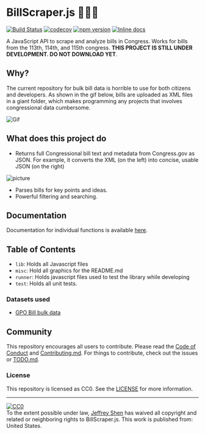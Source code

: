 # BillScraper.js 📝📝📝
[![Build Status](https://travis-ci.org/jeffreyshen19/BillScraper.js.svg?branch=master)](https://travis-ci.org/jeffreyshen19/BillScraper.js) [![codecov](https://codecov.io/gh/jeffreyshen19/BillScraper.js/branch/master/graph/badge.svg)](https://codecov.io/gh/jeffreyshen19/BillScraper.js) [![npm version](https://badge.fury.io/js/bill-scraper.svg)](https://badge.fury.io/js/bill-scraper) [![Inline docs](http://inch-ci.org/github/dwyl/hapi-auth-jwt2.svg?branch=master)](https://jeffreyshen19.github.io/BillScraper.js/out/)

A JavaScript API to scrape and analyze bills in Congress. Works for bills from the 113th, 114th, and 115th congress. **THIS PROJECT IS STILL UNDER DEVELOPMENT. DO NOT DOWNLOAD YET**.

## Why?
The current repository for bulk bill data is horrible to use for both citizens and developers. As shown in the gif below, bills are uploaded as XML files in a giant folder, which makes programming any projects that involves congressional data cumbersome.

![Gif](./misc/explanation_of_the_problem.gif)

## What does this project do
 * Returns full Congressional bill text and metadata from Congress.gov as JSON. For example, it converts the XML (on the left) into concise, usable JSON (on the right)

 ![picture](./misc/what-does-this-library-do.png)

 * Parses bills for key points and ideas.
 * Powerful filtering and searching.


## Documentation
Documentation for individual functions is available  [here](https://jeffreyshen19.github.io/BillScraper.js/out/).

## Table of Contents

* `lib`: Holds all Javascript files
* `misc`: Hold all graphics for the README.md
* `runner`: Holds javascript files used to test the library while developing
* `test`: Holds all unit tests.

### Datasets used

* [GPO Bill bulk data](https://www.gpo.gov/fdsys/bulkdata)

## Community

This repository encourages all users to contribute. Please read the [Code of Conduct](./CODE_OF_CONDUCT.md) and [Contributing.md](./CONTRIBUTING.md). For things to contribute, check out the issues or [TODO.md](./TODO.md).

### License
This repository is licensed as CC0. See the [LICENSE](./LICENSE) for more information.

---

<p xmlns:dct="http://purl.org/dc/terms/" xmlns:vcard="http://www.w3.org/2001/vcard-rdf/3.0#">
  <a rel="license"
     href="http://creativecommons.org/publicdomain/zero/1.0/">
    <img src="http://i.creativecommons.org/p/zero/1.0/88x31.png" style="border-style: none;" alt="CC0" />
  </a>
  <br />
  To the extent possible under law,
  <a rel="dct:publisher"
     href="jeffreyshen.com">
    <span property="dct:title">Jeffrey Shen</span></a>
  has waived all copyright and related or neighboring rights to
  <span property="dct:title">BillScraper.js</span>.
This work is published from:
<span property="vcard:Country" datatype="dct:ISO3166"
      content="US" about="jeffreyshen.com">
  United States</span>.
</p>
